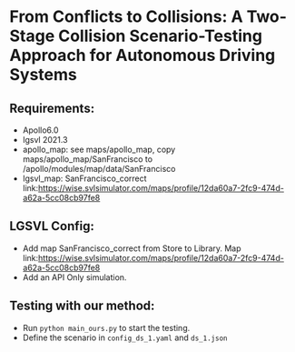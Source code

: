 # From Conflicts to Collisions: A Two-Stage Collision Scenario-Testing Approach for Autonomous Driving Systems


## Requirements:

  - Apollo6.0
  - lgsvl 2021.3
  - apollo_map: see maps/apollo_map, copy maps/apollo_map/SanFrancisco to /apollo/modules/map/data/SanFrancisco
  - lgsvl_map: SanFrancisco_correct link:https://wise.svlsimulator.com/maps/profile/12da60a7-2fc9-474d-a62a-5cc08cb97fe8


## LGSVL Config:

  - Add map SanFrancisco_correct from Store to Library. Map link:https://wise.svlsimulator.com/maps/profile/12da60a7-2fc9-474d-a62a-5cc08cb97fe8
  - Add an API Only simulation.

## Testing with our method:

  - Run ```python main_ours.py``` to start the testing.
  - Define the scenario in ```config_ds_1.yaml``` and ```ds_1.json```